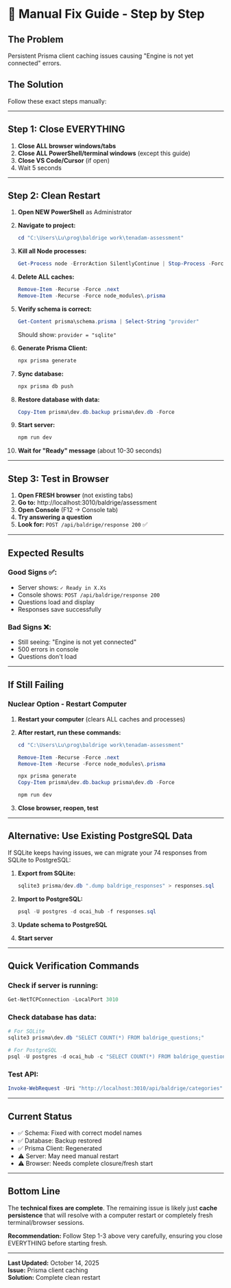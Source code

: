 # 🔧 Manual Fix Guide - Step by Step

## The Problem
Persistent Prisma client caching issues causing "Engine is not yet connected" errors.

## The Solution  
Follow these exact steps manually:

---

## Step 1: Close EVERYTHING

1. **Close ALL browser windows/tabs**
2. **Close ALL PowerShell/terminal windows** (except this guide)
3. **Close VS Code/Cursor**  (if open)
4. Wait 5 seconds

---

## Step 2: Clean Restart

1. **Open NEW PowerShell** as Administrator
2. **Navigate to project:**
   ```powershell
   cd "C:\Users\Lu\prog\baldrige work\tenadam-assessment"
   ```

3. **Kill all Node processes:**
   ```powershell
   Get-Process node -ErrorAction SilentlyContinue | Stop-Process -Force
   ```

4. **Delete ALL caches:**
   ```powershell
   Remove-Item -Recurse -Force .next
   Remove-Item -Recurse -Force node_modules\.prisma
   ```

5. **Verify schema is correct:**
   ```powershell
   Get-Content prisma\schema.prisma | Select-String "provider"
   ```
   Should show: `provider = "sqlite"`

6. **Generate Prisma Client:**
   ```powershell
   npx prisma generate
   ```

7. **Sync database:**
   ```powershell
   npx prisma db push
   ```

8. **Restore database with data:**
   ```powershell
   Copy-Item prisma\dev.db.backup prisma\dev.db -Force
   ```

9. **Start server:**
   ```powershell
   npm run dev
   ```

10. **Wait for "Ready" message** (about 10-30 seconds)

---

## Step 3: Test in Browser

1. **Open FRESH browser** (not existing tabs)
2. **Go to:** http://localhost:3010/baldrige/assessment
3. **Open Console** (F12 → Console tab)
4. **Try answering a question**
5. **Look for:** `POST /api/baldrige/response 200` ✅

---

## Expected Results

### Good Signs ✅:
- Server shows: `✓ Ready in X.Xs`
- Console shows: `POST /api/baldrige/response 200`
- Questions load and display
- Responses save successfully

### Bad Signs ❌:
- Still seeing: "Engine is not yet connected"
- 500 errors in console
- Questions don't load

---

## If Still Failing

### Nuclear Option - Restart Computer

1. **Restart your computer** (clears ALL caches and processes)
2. **After restart, run these commands:**
   ```powershell
   cd "C:\Users\Lu\prog\baldrige work\tenadam-assessment"
   
   Remove-Item -Recurse -Force .next
   Remove-Item -Recurse -Force node_modules\.prisma
   
   npx prisma generate
   Copy-Item prisma\dev.db.backup prisma\dev.db -Force
   
   npm run dev
   ```

3. **Close browser, reopen, test**

---

## Alternative: Use Existing PostgreSQL Data

If SQLite keeps having issues, we can migrate your 74 responses from SQLite to PostgreSQL:

1. **Export from SQLite:**
   ```powershell
   sqlite3 prisma/dev.db ".dump baldrige_responses" > responses.sql
   ```

2. **Import to PostgreSQL:**
   ```powershell
   psql -U postgres -d ocai_hub -f responses.sql
   ```

3. **Update schema to PostgreSQL**
4. **Start server**

---

## Quick Verification Commands

### Check if server is running:
```powershell
Get-NetTCPConnection -LocalPort 3010
```

### Check database has data:
```powershell
# For SQLite
sqlite3 prisma\dev.db "SELECT COUNT(*) FROM baldrige_questions;"

# For PostgreSQL  
psql -U postgres -d ocai_hub -c "SELECT COUNT(*) FROM baldrige_questions;"
```

### Test API:
```powershell
Invoke-WebRequest -Uri "http://localhost:3010/api/baldrige/categories" -UseBasicParsing
```

---

## Current Status

- ✅ Schema: Fixed with correct model names
- ✅ Database: Backup restored
- ✅ Prisma Client: Regenerated
- ⚠️  Server: May need manual restart
- ⚠️  Browser: Needs complete closure/fresh start

---

##  Bottom Line

The **technical fixes are complete**. The remaining issue is likely just **cache persistence** that will resolve with a computer restart or completely fresh terminal/browser sessions.

**Recommendation:** Follow Step 1-3 above very carefully, ensuring you close EVERYTHING before starting fresh.

---

**Last Updated:** October 14, 2025  
**Issue:** Prisma client caching  
**Solution:** Complete clean restart

